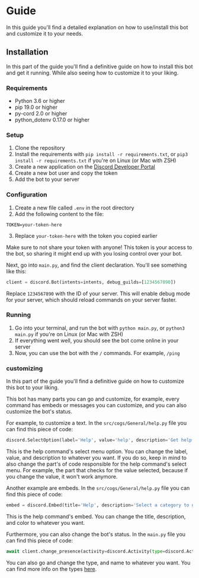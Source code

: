 # Guide

In this guide you'll find a detailed explanation on how to use/install this bot and customize it to your needs.

## Installation

In this part of the guide you'll find a definitive guide on how to install this bot and get it running. While also seeing how to customize it to your liking.

### Requirements

- Python 3.6 or higher
- pip 19.0 or higher
- py-cord 2.0 or higher
- python_dotenv 0.17.0 or higher

### Setup

1. Clone the repository
2. Install the requirements with `pip install -r requirements.txt`, or `pip3 install -r requirements.txt` if you're on Linux (or Mac with ZSH)
3. Create a new application on the [Discord Developer Portal](https://discord.com/developers/applications)
4. Create a new bot user and copy the token
5. Add the bot to your server

### Configuration

1. Create a new file called `.env` in the root directory
2. Add the following content to the file:

```env
TOKEN=your-token-here
```

3. Replace `your-token-here` with the token you copied earlier

Make sure to not share your token with anyone! This token is your access to the bot, so sharing it might end up with you losing control over your bot.

Next, go into `main.py`, and find the client declaration. You'll see something like this:

```py
client = discord.Bot(intents=intents, debug_guilds=[1234567890])
```

Replace `1234567890` with the ID of your server. This will enable debug mode for your server, which should reload commands on your server faster.

### Running

1. Go into your terminal, and run the bot with `python main.py`, or `python3 main.py` if you're on Linux (or Mac with ZSH)
2. If everything went well, you should see the bot come online in your server
3. Now, you can use the bot with the `/` commands. For example, `/ping`

### customizing

In this part of the guide you'll find a definitive guide on how to customize this bot to your liking.

This bot has many parts you can go and customize, for example, every command has embeds or messages you can customize, and you can also customize the bot's status. 

For example, to customize a text. In the `src/cogs/General/help.py` file you can find this piece of code:

```py
discord.SelectOption(label='Help', value='help', description='Get help on a command or category')
```

This is the help command's select menu option. You can change the label, value, and description to whatever you want. If you do so, keep in mind to also change the part's of code responsible for the help command's select menu. For example, the part that checks for the value selected, because if you change the value, it won't work anymore.

Another example are embeds. In the `src/cogs/General/help.py` file you can find this piece of code:

```py
embed = discord.Embed(title='Help', description='Select a category to get help on a command', color=discord.Color.blurple())
```

This is the help command's embed. You can change the title, description, and color to whatever you want. 

Furthermore, you can also change the bot's status. In the `main.py` file you can find this piece of code:

```py
await client.change_presence(activity=discord.Activity(type=discord.ActivityType.watching, name='over the server'))
```

You can also go and change the type, and name to whatever you want. You can find more info on the types [here](https://discordpy.readthedocs.io/en/latest/api.html#discord.ActivityType).

